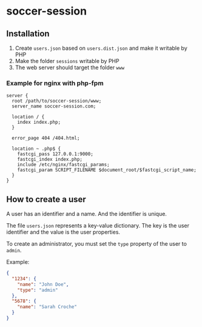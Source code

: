 # soccer-session

## Installation

1. Create `users.json` based on `users.dist.json` and make it writable by PHP
2. Make the folder `sessions` writable by PHP
3. The web server should target the folder `www`

### Example for nginx with php-fpm

```nginx
server {
  root /path/to/soccer-session/www;
  server_name soccer-session.com;

  location / {
    index index.php;
  }

  error_page 404 /404.html;

  location ~ .php$ {
    fastcgi_pass 127.0.0.1:9000;
    fastcgi_index index.php;
    include /etc/nginx/fastcgi_params;
    fastcgi_param SCRIPT_FILENAME $document_root/$fastcgi_script_name;
  }
}
```

## How to create a user

A user has an identifier and a name. And the identifier is unique.

The file `users.json` represents a key-value dictionary. The key is the user identifier and the value is the user properties.

To create an administrator, you must set the `type` property of the user to `admin`.

Example:
```json
{
  "1234": {
    "name": "John Doe",
    "type": "admin"
  },
  "5678": {
    "name": "Sarah Croche"
  }
}
```
